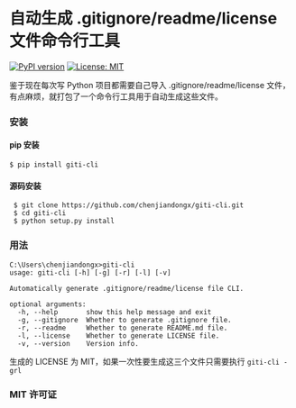 # 自动生成 .gitignore/readme/license 文件命令行工具

[![PyPI version](https://badge.fury.io/py/giti-cli.svg)](https://badge.fury.io/py/giti-cli) [![License: MIT](https://img.shields.io/badge/License-MIT-yellow.svg)](https://opensource.org/licenses/MIT)

鉴于现在每次写 Python 项目都需要自己导入 .gitignore/readme/license 文件，有点麻烦，就打包了一个命令行工具用于自动生成这些文件。

### 安装
#### pip 安装
```
$ pip install giti-cli
```

#### 源码安装
```
 $ git clone https://github.com/chenjiandongx/giti-cli.git
 $ cd giti-cli
 $ python setup.py install
```


### 用法
```
C:\Users\chenjiandongx>giti-cli
usage: giti-cli [-h] [-g] [-r] [-l] [-v]

Automatically generate .gitignore/readme/license file CLI.

optional arguments:
  -h, --help       show this help message and exit
  -g, --gitignore  Whether to generate .gitignore file.
  -r, --readme     Whether to generate README.md file.
  -l, --license    Whether to generate LICENSE file.
  -v, --version    Version info.
```

生成的 LICENSE 为 MIT，如果一次性要生成这三个文件只需要执行 `giti-cli -grl`

### MIT 许可证
